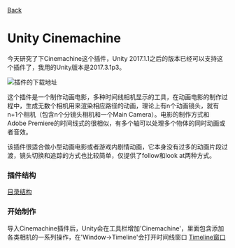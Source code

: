 
[Back](index.md)

# Unity Cinemachine

今天研究了下Cinemachine这个插件，Unity 2017.1.1之后的版本已经可以支持这个插件了，我用的Unity版本是2017.3.1p3。

![插件的下载地址](https://assetstore.unity.com/packages/essentials/cinemachine-79898)

这个插件是一个制作动画电影，多种时间线相机显示的工具，在动画电影的制作过程中，生成无数个相机用来渲染相应路径的动画，理论上有n个动画镜头，就有n+1个相机（包含n个分镜头相机和一个Main Camera）。电影的制作方式和Adobe Premiere的时间线式的很相似，有多个轴可以处理多个物体的同时动画或者音效。

该插件很适合做小型动画电影或者游戏内剧情动画，它本身没有过多的动画片段过渡，镜头切换和追踪的方式也比较简单，仅提供了follow和look at两种方式。



### 插件结构
[目录结构](Images/cinemachine_struct.png)


### 开始制作
导入Cinemachine插件后，Unity会在工具栏增加'Cinemachine'，里面包含添加各类相机的一系列操作，在'Window->Timeline'会打开时间线窗口
[Timeline窗口](Images/cinemachine_timeline.png)
